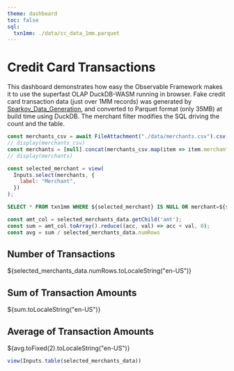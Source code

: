 ```yaml
---
theme: dashboard
toc: false
sql:
  txn1mm: ./data/cc_data_1mm.parquet
---
```

# Credit Card Transactions
This dashboard demonstrates how easy the Observable Framework makes it to use the superfast OLAP DuckDB-WASM running in browser.
Fake credit card transaction data (just over 1MM records) was generated by [Sparkov_Data_Generation](https://github.com/namebrandon/Sparkov_Data_Generation), and converted to Parquet format (only 35MB) at build time using DuckDB. The merchant filter modifies the SQL driving the count and the table.

```js
const merchants_csv = await FileAttachment("./data/merchants.csv").csv();
// display(merchants_csv)
const merchants = [null].concat(merchants_csv.map(item => item.merchant).sort());
// display(merchants)
```

```js
const selected_merchant = view(
  Inputs.select(merchants, {
    label: "Merchant",
  })
);
```

```sql id=selected_merchants_data
SELECT * FROM txn1mm WHERE ${selected_merchant} IS NULL OR merchant=${selected_merchant}
```

```js
const amt_col = selected_merchants_data.getChild('amt');
const sum = amt_col.toArray().reduce((acc, val) => acc + val, 0);
const avg = sum / selected_merchants_data.numRows
```

<div class="grid grid-cols-3">
  <div class="card">
    <h2>Number of Transactions</h2>
    <span class="big">${selected_merchants_data.numRows.toLocaleString("en-US")}</span>
  </div>
  <div class="card">
    <h2>Sum of Transaction Amounts</h2>
    <span class="big">${sum.toLocaleString("en-US")}</span>
  </div>
  <div class="card">
    <h2>Average of Transaction Amounts</h2>
    <span class="big">${avg.toFixed(2).toLocaleString("en-US")}</span>
  </div>
</div>

```js
view(Inputs.table(selected_merchants_data))
```